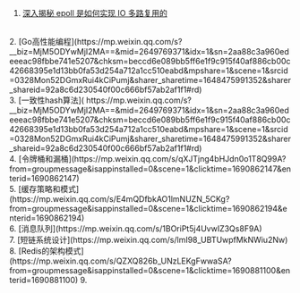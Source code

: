 1. [深入揭秘 epoll 是如何实现 IO 多路复用的](https://mp.weixin.qq.com/s?__biz=MjM5ODYwMjI2MA==&mid=2649769487&idx=1&sn=575d1d17418a677b2c62bf794d508129&chksm=beccd57489bb5c6244e1daff72e48a115d450557ce5cd3482b20be4b4bc09155eb6464c98abf&mpshare=1&scene=1&srcid=0328YGhbkfjVgQDh0dnwzCqK&sharer_sharetime=1648475982980&sharer_shareid=92a8c6d230540f00c666bf57ab2af1f1#rd)
<br>
2. [Go高性能编程](https://mp.weixin.qq.com/s?__biz=MjM5ODYwMjI2MA==&mid=2649769371&idx=1&sn=2aa88c3a960edeeeac98fbbe741e5207&chksm=beccd6e089bb5ff6e1f9c915f40af886cb00c42668395e1d13bb0fa53d254a712a1cc510eabd&mpshare=1&scene=1&srcid=0328Mon52DGmxRui4kCiPumj&sharer_sharetime=1648475991352&sharer_shareid=92a8c6d230540f00c666bf57ab2af1f1#rd)
<br>
3. [一致性hash算法](
   https://mp.weixin.qq.com/s?__biz=MjM5ODYwMjI2MA==&mid=2649769371&idx=1&sn=2aa88c3a960edeeeac98fbbe741e5207&chksm=beccd6e089bb5ff6e1f9c915f40af886cb00c42668395e1d13bb0fa53d254a712a1cc510eabd&mpshare=1&scene=1&srcid=0328Mon52DGmxRui4kCiPumj&sharer_sharetime=1648475991352&sharer_shareid=92a8c6d230540f00c666bf57ab2af1f1#rd)
<br>
4. [令牌桶和漏桶](https://mp.weixin.qq.com/s/qXJTjng4bHJdn0o1T8Q99A?from=groupmessage&isappinstalled=0&scene=1&clicktime=1690862147&enterid=1690862147)
<br>
5. [缓存策略和模式](https://mp.weixin.qq.com/s/E4mQDfbkAO1lmNUZN_5CKg?from=groupmessage&isappinstalled=0&scene=1&clicktime=1690862194&enterid=1690862194)
<br>
6. [消息队列](https://mp.weixin.qq.com/s/1BOriPt5j4UvwIZ3Qs8F9A)
<br>
7. [短链系统设计](https://mp.weixin.qq.com/s/lmI98_UBTUwpfMkNWiu2Nw)
<br>
8. [Redis的架构模式](https://mp.weixin.qq.com/s/QZXQ826b_UNzLEKgFwwaSA?from=groupmessage&isappinstalled=0&scene=1&clicktime=1690881100&enterid=1690881100)
9. 
<br>